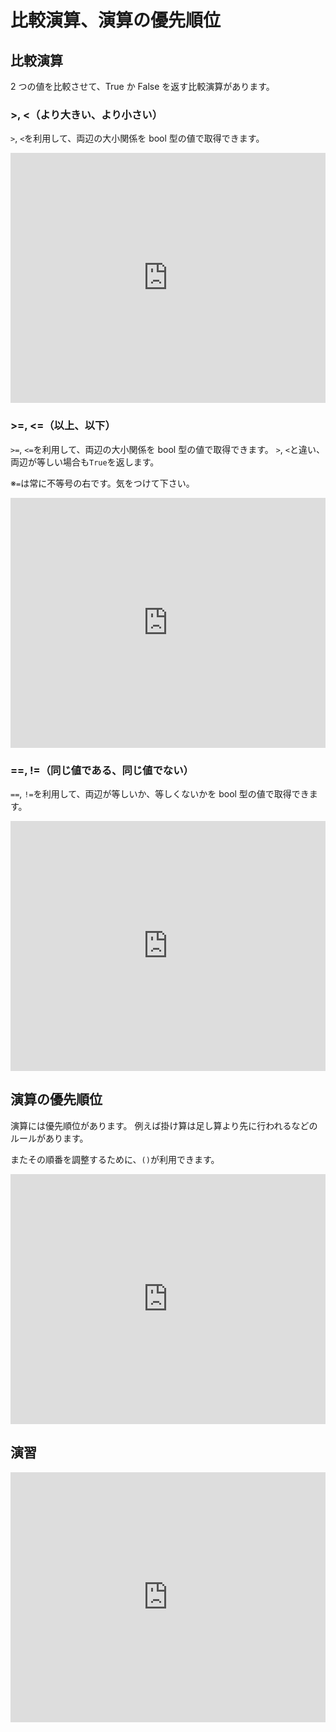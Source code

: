 # 比較演算、演算の優先順位

## 比較演算

2 つの値を比較させて、True か False を返す比較演算があります。

### >, <（より大きい、より小さい）

`>`, `<`を利用して、両辺の大小関係を bool 型の値で取得できます。

<iframe height="400px" width="100%" src="https://repl.it/@akakou/5-1?lite=true" scrolling="no" frameborder="no" allowtransparency="true" allowfullscreen="true" sandbox="allow-forms allow-pointer-lock allow-popups allow-same-origin allow-scripts allow-modals"></iframe>

### >=, <=（以上、以下）

`>=`, `<=`を利用して、両辺の大小関係を bool 型の値で取得できます。
`>`, `<`と違い、両辺が等しい場合も`True`を返します。

※`=`は常に不等号の右です。気をつけて下さい。

<iframe height="400px" width="100%" src="https://repl.it/@akakou/5-2?lite=true" scrolling="no" frameborder="no" allowtransparency="true" allowfullscreen="true" sandbox="allow-forms allow-pointer-lock allow-popups allow-same-origin allow-scripts allow-modals"></iframe>

### ==, !=（同じ値である、同じ値でない）

`==`, `!=`を利用して、両辺が等しいか、等しくないかを bool 型の値で取得できます。

<iframe height="400px" width="100%" src="https://repl.it/@akakou/5-3?lite=true" scrolling="no" frameborder="no" allowtransparency="true" allowfullscreen="true" sandbox="allow-forms allow-pointer-lock allow-popups allow-same-origin allow-scripts allow-modals"></iframe>

## 演算の優先順位

演算には優先順位があります。
例えば掛け算は足し算より先に行われるなどのルールがあります。

またその順番を調整するために、`()`が利用できます。

<iframe height="400px" width="100%" src="https://repl.it/@akakou/5-4?lite=true" scrolling="no" frameborder="no" allowtransparency="true" allowfullscreen="true" sandbox="allow-forms allow-pointer-lock allow-popups allow-same-origin allow-scripts allow-modals"></iframe>

## 演習

<iframe height="400px" width="100%" src="https://repl.it/@akakou/5-5?lite=true" scrolling="no" frameborder="no" allowtransparency="true" allowfullscreen="true" sandbox="allow-forms allow-pointer-lock allow-popups allow-same-origin allow-scripts allow-modals"></iframe>